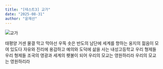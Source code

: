 ```yaml
---
title: "[테스트3] 교가"
date: "2025-08-31"
author: "윤재선"
---
```


![교가](https://i.namu.wiki/i/vQ-brA7jAuSE09_V8eXUjQ2kYidxtc1A7INW6PO6fomJ71ciTI55ToRBaTGBrKXvwYvjeCOZfxXNVQ72VH2a4Kxt38CdgYPz8jSKJ4ztORUULCotnaSgCRvqCnPYJKdZRykf7x26ZGqY9tFmrb_7KVn0LQ6-gnJkfMzHGaNMNQ8.webp)

태평양 거센 물결 막고 막아선
우뚝 솟은 반도의 남단에
세계를 향하는 웅지의
젊음이 모여 있도다
자유와 진리에 용감하고
예의와 도덕에 삶을 사는
내성고등학교 우리 형제들 우리 형제들
조국의 영광과 세계의 횃불이 되어
우리의 모교는 영원하리라
우리의 모교는 영원하리라

